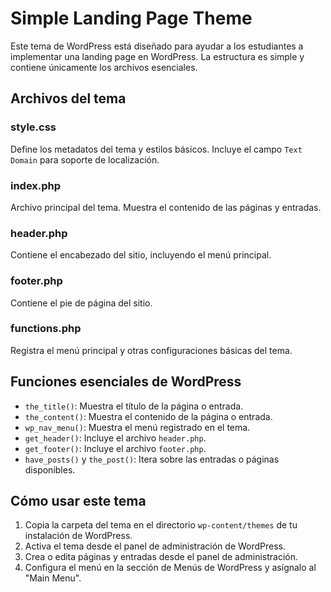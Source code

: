 # Simple Landing Page Theme

Este tema de WordPress está diseñado para ayudar a los estudiantes a implementar una landing page en WordPress. La estructura es simple y contiene únicamente los archivos esenciales.

## Archivos del tema

### style.css
Define los metadatos del tema y estilos básicos. Incluye el campo `Text Domain` para soporte de localización.

### index.php
Archivo principal del tema. Muestra el contenido de las páginas y entradas.

### header.php
Contiene el encabezado del sitio, incluyendo el menú principal.

### footer.php
Contiene el pie de página del sitio.

### functions.php
Registra el menú principal y otras configuraciones básicas del tema.

## Funciones esenciales de WordPress

- `the_title()`: Muestra el título de la página o entrada.
- `the_content()`: Muestra el contenido de la página o entrada.
- `wp_nav_menu()`: Muestra el menú registrado en el tema.
- `get_header()`: Incluye el archivo `header.php`.
- `get_footer()`: Incluye el archivo `footer.php`.
- `have_posts()` y `the_post()`: Itera sobre las entradas o páginas disponibles.

## Cómo usar este tema
1. Copia la carpeta del tema en el directorio `wp-content/themes` de tu instalación de WordPress.
2. Activa el tema desde el panel de administración de WordPress.
3. Crea o edita páginas y entradas desde el panel de administración.
4. Configura el menú en la sección de Menús de WordPress y asígnalo al "Main Menu".